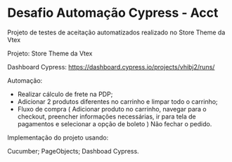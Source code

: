 # Desafio Automação Cypress - Acct
Projeto de testes de aceitação automatizados realizado no Store Theme da Vtex 

Projeto: Store Theme da Vtex

Dashboard Cypress: https://dashboard.cypress.io/projects/vhibj2/runs/

Automação:

- Realizar cálculo de frete na PDP;
- Adicionar 2 produtos diferentes no carrinho e limpar todo o carrinho;
- Fluxo de compra ( Adicionar produto no carrinho, navegar para o checkout, preencher informações necessárias, ir para tela de pagamentos e selecionar a opção de boleto ) Não fechar o pedido.

Implementação do projeto usando:

Cucumber;
PageObjects;
Dashboad Cypress.
